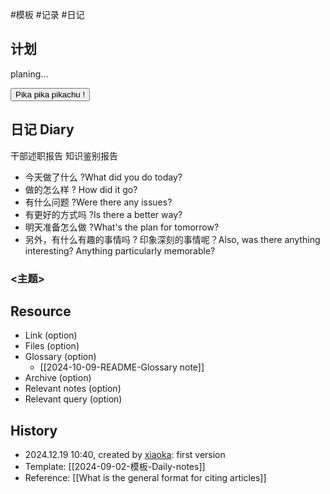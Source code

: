 #模板  #记录 #日记

## 计划

planing...

<button class="sparkles">Pika pika pikachu !</button>

## 日记 Diary

干部述职报告
知识鉴别报告

- 今天做了什么 ?What did you do today?
- 做的怎么样 ? How did it go?
- 有什么问题 ?Were there any issues?
- 有更好的方式吗 ?Is there a better way?
- 明天准备怎么做 ?What's the plan for tomorrow?
- 另外，有什么有趣的事情吗 ? 印象深刻的事情呢？Also, was there anything interesting? Anything particularly memorable?

### <主题>

## Resource

- Link (option)
- Files (option)
- Glossary (option)
    - [[2024-10-09-README-Glossary note]]
- Archive (option)
- Relevant notes (option)
- Relevant query (option)

## History

-  2024.12.19 10:40, created by [xiaoka](https://www.xiaokaup.com/): first version
- Template: [[2024-09-02-模板-Daily-notes]]
- Reference: [[What is the general format for citing articles]]
